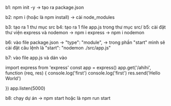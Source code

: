 b1: npm init -y
-> tạo ra package.json

b2: npm i (hoặc là npm install)
-> cài node_modules

b3: tạo ra 1 thư mục src
b4: tạo ra 1 file app.js trong thư mục src/
b5: cài đặt thư viện express và nodemon
-> npm i express
-> npm i nodemon

b6: vào file package.json
-> "type": "module",
-> trong phần "start" mình sẽ cài đặt câu lệnh là
"start": "nodemon ./src/app.js"

b7: vào file app.js và dán vào

import express from 'express'
const app = express()
app.get('/ahihi', function (req, res) {
console.log('first')
console.log('first')
res.send('Hello World')

})
app.listen(5000)

b8: chạy dự án
-> npm start hoặc là npm run start
